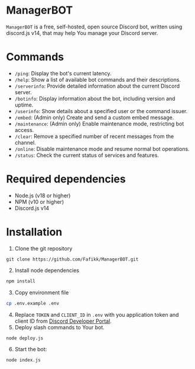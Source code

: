 # ManagerBOT

`ManagerBOT` is a free, self-hosted, open source Discord bot, written using discord.js v14, that may help You manage your Discord server.

# Commands

-   `/ping`: Display the bot's current latency.
-   `/help`: Show a list of available bot commands and their descriptions.
-   `/serverinfo`: Provide detailed information about the current Discord server.
-   `/botinfo`: Display information about the bot, including version and uptime.
-   `/userinfo`: Show details about a specified user or the command issuer.
-   `/embed`: (Admin only) Create and send a custom embed message.
-   `/maintenance`: (Admin only) Enable maintenance mode, restricting bot access.
-   `/clear`: Remove a specified number of recent messages from the channel.
-   `/online`: Disable maintenance mode and resume normal bot operations.
-   `/status`: Check the current status of services and features.

# Required dependencies

-   Node.js (v18 or higher)
-   NPM (v10 or higher)
-   Discord.js v14

# Installation

1. Clone the git repository

```git
git clone https://github.com/Fafikk/ManagerBOT.git
```

2. Install node dependencies

```bash
npm install
```

3. Copy environment file

```bash
cp .env.example .env
```

4. Replace `TOKEN` and `CLIENT_ID` in `.env` with you application token and client ID from [Discord Developer Portal](https://discord.com/developers/applications).
5. Deploy slash commands to Your bot.

```bash
node deploy.js
```

6. Start the bot:

```bash
node index.js
```
